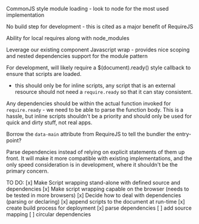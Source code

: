 CommonJS style module loading - look to node for the most used implementation

No build step for development - this is cited as a major benefit of RequireJS

Ability for local requires along with node_modules

Leverage our existing component Javascript wrap - provides nice scoping and nested dependencies support for the module pattern

For development, will likely require a $(document).ready() style callback to ensure that scripts are loaded.
- this should only be for inline scripts, any script that is an external resource should not need a `require.ready` so that it can stay consistent.

Any dependencies should be within the actual function invoked for `require.ready` - we need to be able to parse the function body. This is a hassle, but inline scripts shouldn't be a priority and should only be used for quick and dirty stuff, not real apps.

Borrow the `data-main` attribute from RequireJS to tell the bundler the entry-point?


Parse dependencies instead of relying on explicit statements of them up front. It will make it more compatible with existing implementations, and the only speed consideration is in development, where it shouldn't be the primary concern.



TO DO:
[x] Make Script wrapping stand-alone with defined source and dependencies
[x] Make script wrapping capable on the browser (needs to be tested in more browsers)
[x] Decide how to deal with dependencies (parsing or declaring)
[x] append scripts to the document at run-time
[x] create build process for deployment
[x] parse dependencies
[ ] add source mapping
[ ] circular dependencies
